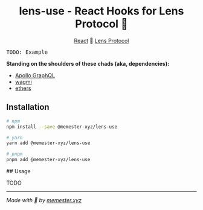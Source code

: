<h1 align="center">lens-use - React Hooks for Lens Protocol 🌱</h1>

<p align="center">
  <a href="https://reactjs.org/">React</a> 🤝 <a href="https://www.lens.xyz/">Lens Protocol</a>

  <pre>TODO: Example</pre>
</p>


**Standing on the shoulders of these chads (aka, dependencies):**
 - [Apollo GraphQL](https://www.apollographql.com/docs/)
 - [wagmi](https://wagmi.sh/)
 - [ethers](https://docs.ethers.io/v5/)

## Installation

```bash
# npm
npm install --save @memester-xyz/lens-use

# yarn
yarn add @memester-xyz/lens-use

# pnpm
pnpm add @memester-xyz/lens-use
```

## Usage

TODO

---

*Made with 🫡 by [memester.xyz](https://memester.xyz)*
